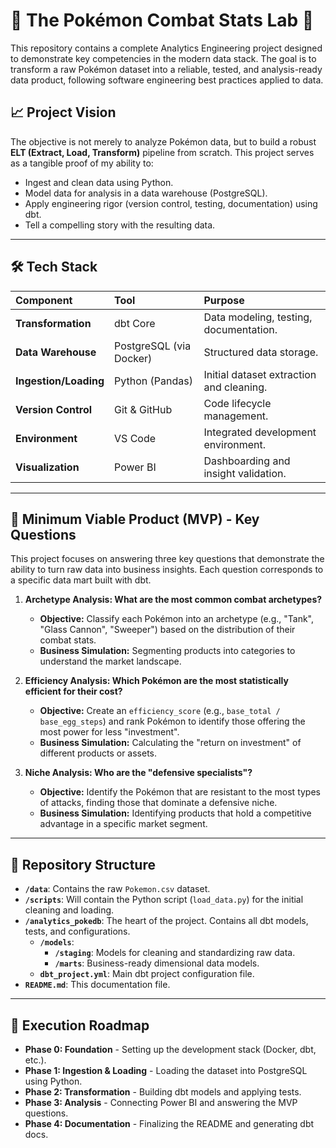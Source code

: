 # 🚧 The Pokémon Combat Stats Lab 🚧

This repository contains a complete Analytics Engineering project designed to demonstrate key competencies in the modern data stack. The goal is to transform a raw Pokémon dataset into a reliable, tested, and analysis-ready data product, following software engineering best practices applied to data.

## 📈 Project Vision

The objective is not merely to analyze Pokémon data, but to build a robust **ELT (Extract, Load, Transform)** pipeline from scratch. This project serves as a tangible proof of my ability to:

- Ingest and clean data using Python.
- Model data for analysis in a data warehouse (PostgreSQL).
- Apply engineering rigor (version control, testing, documentation) using dbt.
- Tell a compelling story with the resulting data.

---

## 🛠️ Tech Stack

| Component | Tool | Purpose |
| :--- | :--- | :--- |
| **Transformation** | dbt Core | Data modeling, testing, documentation. |
| **Data Warehouse** | PostgreSQL (via Docker) | Structured data storage. |
| **Ingestion/Loading** | Python (Pandas) | Initial dataset extraction and cleaning. |
| **Version Control**| Git & GitHub | Code lifecycle management. |
| **Environment** | VS Code | Integrated development environment. |
| **Visualization** | Power BI | Dashboarding and insight validation. |

---

## 🎯 Minimum Viable Product (MVP) - Key Questions

This project focuses on answering three key questions that demonstrate the ability to turn raw data into business insights. Each question corresponds to a specific data mart built with dbt.

1. **Archetype Analysis: What are the most common combat archetypes?**
    - **Objective:** Classify each Pokémon into an archetype (e.g., "Tank", "Glass Cannon", "Sweeper") based on the distribution of their combat stats.
    - **Business Simulation:** Segmenting products into categories to understand the market landscape.

2. **Efficiency Analysis: Which Pokémon are the most statistically efficient for their cost?**
    - **Objective:** Create an `efficiency_score` (e.g., `base_total / base_egg_steps`) and rank Pokémon to identify those offering the most power for less "investment".
    - **Business Simulation:** Calculating the "return on investment" of different products or assets.

3. **Niche Analysis: Who are the "defensive specialists"?**
    - **Objective:** Identify the Pokémon that are resistant to the most types of attacks, finding those that dominate a defensive niche.
    - **Business Simulation:** Identifying products that hold a competitive advantage in a specific market segment.

---

## 📂 Repository Structure

- **`/data`**: Contains the raw `Pokemon.csv` dataset.
- **`/scripts`**: Will contain the Python script (`load_data.py`) for the initial cleaning and loading.
- **`/analytics_pokedb`**: The heart of the project. Contains all dbt models, tests, and configurations.
  - **`/models`**:
    - **`/staging`**: Models for cleaning and standardizing raw data.
    - **`/marts`**: Business-ready dimensional data models.
  - **`dbt_project.yml`**: Main dbt project configuration file.
- **`README.md`**: This documentation file.

---

## 🚀 Execution Roadmap

- **Phase 0: Foundation** - Setting up the development stack (Docker, dbt, etc.).
- **Phase 1: Ingestion & Loading** - Loading the dataset into PostgreSQL using Python.
- **Phase 2: Transformation** - Building dbt models and applying tests.
- **Phase 3: Analysis** - Connecting Power BI and answering the MVP questions.
- **Phase 4: Documentation** - Finalizing the README and generating dbt docs.